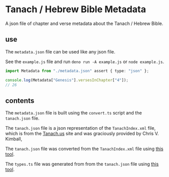 # Tanach / Hebrew Bible Metadata

A json file of chapter and verse metadata about the Tanach / Hebrew Bible.

## use

The `metadata.json` file can be used like any json file.

See the `example.js` file and run `deno run -A example.js` or `node example.js`.

```ts
import Metadata from "./metadata.json" assert { type: "json" };

console.log(Metadata["Genesis"].versesInChapter["4"]);
// 26
```

## contents

The `metadata.json` file is built using the `convert.ts` script and the `tanach.json` file.

The `tanach.json` file is a json representation of the `TanachIndex.xml` file, which is from the [Tanach.us](https://tanach.us/) site and was graciously provided by Chris V. Kimball,

The `tanach.json` file was converted from the `TanachIndex.xml` file using [this tool](https://codebeautify.org/xmltojson).

The `types.ts` file was generated from from the `tanach.json` file using [this tool](https://transform.tools/json-to-typescript).
